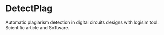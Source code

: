 # DetectPlag
Automatic plagiarism detection in digital circuits designs with logisim tool. Scientific article and Software.
